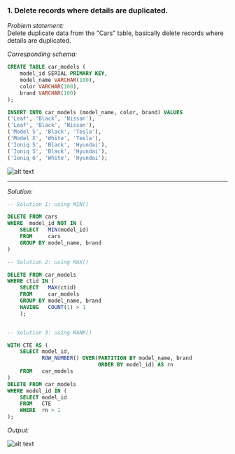 ### 1. Delete records where details are duplicated.

*Problem statement:*  
Delete duplicate data from the "Cars" table, basically delete records where details are duplicated.

*Corresponding schema:*

```sql
CREATE TABLE car_models (
    model_id SERIAL PRIMARY KEY,
    model_name VARCHAR(100),
    color VARCHAR(100),
    brand VARCHAR(100)
);

INSERT INTO car_models (model_name, color, brand) VALUES
('Leaf', 'Black', 'Nissan'),
('Leaf', 'Black', 'Nissan'),
('Model S', 'Black', 'Tesla'),
('Model X', 'White', 'Tesla'),
('Ioniq 5', 'Black', 'Hyundai'),
('Ioniq 5', 'Black', 'Hyundai'),
('Ioniq 6', 'White', 'Hyundai');
```

![alt text](https://github.com/faizanxmulla/sql-portfolio/assets/71728480/5bd7a5a8-346d-4d8e-8d30-ce11f6214246)

---

*Solution:*

```sql
-- Solution 1: using MIN()

DELETE FROM cars
WHERE  model_id NOT IN (
    SELECT   MIN(model_id)
    FROM     cars
    GROUP BY model_name, brand
)

-- Solution 2: using MAX()

DELETE FROM car_models
WHERE ctid IN ( 
	SELECT   MAX(ctid)
    FROM     car_models
    GROUP BY model_name, brand
    HAVING   COUNT(1) > 1
	);


-- Solution 3: using RANK()

WITH CTE AS (
    SELECT model_id,
           ROW_NUMBER() OVER(PARTITION BY model_name, brand 
							 ORDER BY model_id) AS rn
    FROM   car_models
)
DELETE FROM car_models
WHERE model_id IN (
    SELECT model_id
    FROM   CTE
    WHERE  rn > 1
);
```

*Output:*

![alt text](https://github.com/faizanxmulla/sql-portfolio/assets/71728480/7d68ced3-c267-4193-976f-aeb74512fcad)

